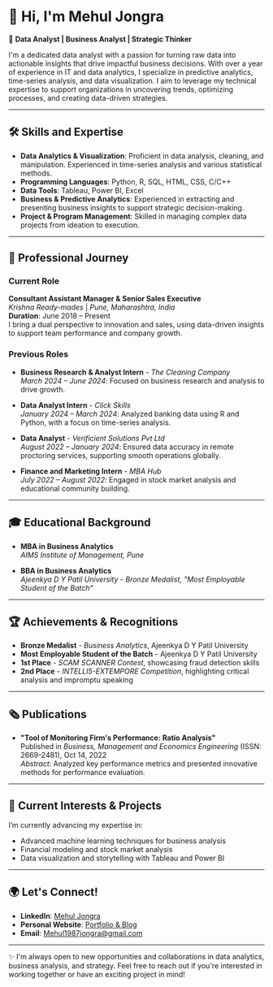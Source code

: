 # 👋 Hi, I'm Mehul Jongra

🚀 **Data Analyst | Business Analyst | Strategic Thinker**

I'm a dedicated data analyst with a passion for turning raw data into actionable insights that drive impactful business decisions. With over a year of experience in
IT and data analytics, I specialize in predictive analytics, time-series analysis, and data visualization. I aim to leverage my technical expertise to support organizations
in uncovering trends, optimizing processes, and creating data-driven strategies.

---

## 🛠️ Skills and Expertise
- **Data Analytics & Visualization**: Proficient in data analysis, cleaning, and manipulation. Experienced in time-series analysis and various statistical methods.
- **Programming Languages**: Python, R, SQL, HTML, CSS, C/C++
- **Data Tools**: Tableau, Power BI, Excel
- **Business & Predictive Analytics**: Experienced in extracting and presenting business insights to support strategic decision-making.
- **Project & Program Management**: Skilled in managing complex data projects from ideation to execution.

---

## 💼 Professional Journey

### Current Role
**Consultant Assistant Manager & Senior Sales Executive**  
*Krishna Ready-mades* | *Pune, Maharashtra, India*  
**Duration**: June 2018 – Present  
I bring a dual perspective to innovation and sales, using data-driven insights to support team performance and company growth.

### Previous Roles
- **Business Research & Analyst Intern** - *The Cleaning Company*  
  *March 2024 – June 2024*: Focused on business research and analysis to drive growth.
  
- **Data Analyst Intern** - *Click Skills*  
  *January 2024 – March 2024*: Analyzed banking data using R and Python, with a focus on time-series analysis.
  
- **Data Analyst** - *Verificient Solutions Pvt Ltd*  
  *August 2022 – January 2024*: Ensured data accuracy in remote proctoring services, supporting smooth operations globally.

- **Finance and Marketing Intern** - *MBA Hub*  
  *July 2022 – August 2022*: Engaged in stock market analysis and educational community building.

---

## 🎓 Educational Background

- **MBA in Business Analytics**  
  *AIMS Institute of Management, Pune*
  
- **BBA in Business Analytics**  
  *Ajeenkya D Y Patil University* - *Bronze Medalist, "Most Employable Student of the Batch"*  
  
---

## 🏆 Achievements & Recognitions
- **Bronze Medalist** - *Business Analytics*, Ajeenkya D Y Patil University
- **Most Employable Student of the Batch** - Ajeenkya D Y Patil University
- **1st Place** - *SCAM SCANNER Contest*, showcasing fraud detection skills
- **2nd Place** - *INTELLI5-EXTEMPORE Competition*, highlighting critical analysis and impromptu speaking

---

## 🗞️ Publications
- **"Tool of Monitoring Firm's Performance: Ratio Analysis"**  
  Published in *Business, Management and Economics Engineering* (ISSN: 2669-2481), Oct 14, 2022  
  *Abstract*: Analyzed key performance metrics and presented innovative methods for performance evaluation.

---

## 🌱 Current Interests & Projects
I’m currently advancing my expertise in:
- Advanced machine learning techniques for business analysis
- Financial modeling and stock market analysis
- Data visualization and storytelling with Tableau and Power BI

---

## 🌍 Let's Connect!
- **LinkedIn**: [Mehul Jongra](https://www.linkedin.com/in/mehul-jongra-5b34221b7)
- **Personal Website**: [Portfolio & Blog](https://mehul1987jongra.wixsite.com/my-site)
- **Email**: [Mehul1987jongra@gmail.com](mailto:Mehul1987jongra@gmail.com)

---

✨ I'm always open to new opportunities and collaborations in data analytics, business analysis, and strategy. Feel free to reach out if you're interested in working together or have an exciting project in mind!
